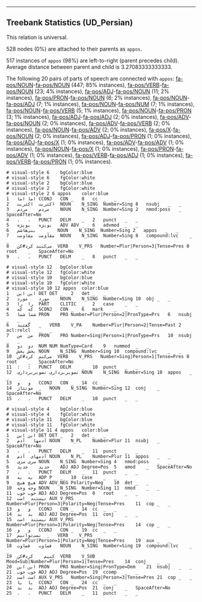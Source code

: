 

--------------------------------------------------------------------------------

## Treebank Statistics (UD_Persian)

This relation is universal.

528 nodes (0%) are attached to their parents as `appos`.

517 instances of `appos` (98%) are left-to-right (parent precedes child).
Average distance between parent and child is 3.27083333333333.

The following 20 pairs of parts of speech are connected with `appos`: [fa-pos/NOUN]()-[fa-pos/NOUN]() (447; 85% instances), [fa-pos/VERB]()-[fa-pos/NOUN]() (23; 4% instances), [fa-pos/ADJ]()-[fa-pos/NOUN]() (11; 2% instances), [fa-pos/PRON]()-[fa-pos/NOUN]() (8; 2% instances), [fa-pos/NOUN]()-[fa-pos/ADJ]() (7; 1% instances), [fa-pos/NOUN]()-[fa-pos/NUM]() (7; 1% instances), [fa-pos/NOUN]()-[fa-pos/VERB]() (5; 1% instances), [fa-pos/NOUN]()-[fa-pos/PRON]() (3; 1% instances), [fa-pos/ADJ]()-[fa-pos/ADJ]() (2; 0% instances), [fa-pos/ADV]()-[fa-pos/NOUN]() (2; 0% instances), [fa-pos/ADV]()-[fa-pos/VERB]() (2; 0% instances), [fa-pos/NOUN]()-[fa-pos/ADV]() (2; 0% instances), [fa-pos/X]()-[fa-pos/NOUN]() (2; 0% instances), [fa-pos/ADJ]()-[fa-pos/PRON]() (1; 0% instances), [fa-pos/ADJ]()-[fa-pos/X]() (1; 0% instances), [fa-pos/ADV]()-[fa-pos/ADV]() (1; 0% instances), [fa-pos/NOUN]()-[fa-pos/X]() (1; 0% instances), [fa-pos/PRON]()-[fa-pos/ADV]() (1; 0% instances), [fa-pos/VERB]()-[fa-pos/ADJ]() (1; 0% instances), [fa-pos/VERB]()-[fa-pos/PRON]() (1; 0% instances).


~~~ conllu
# visual-style 6	bgColor:blue
# visual-style 6	fgColor:white
# visual-style 2	bgColor:blue
# visual-style 2	fgColor:white
# visual-style 2 6 appos	color:blue
1	اما	اما	CCONJ	CON	_	8	cc	_	_
2	اکثریت	اکثریت	NOUN	N_SING	Number=Sing	8	nsubj	_	_
3	مردم	مردم	NOUN	N_SING	Number=Sing	2	nmod:poss	_	SpaceAfter=No
4	،	،	PUNCT	DELM	_	2	punct	_	_
5	بویژه	بویژه	ADV	ADV	_	6	advmod	_	_
6	بنی‌هاشم	_	NOUN	N_SING	Number=Sing	2	appos	_	_
7	مقاومت	مقاومت	NOUN	N_SING	Number=Sing	8	compound:lvc	_	_
8	می‌کنند	کرد#کن	VERB	V_PRS	Number=Plur|Person=3|Tense=Pres	0	root	_	SpaceAfter=No
9	.	.	PUNCT	DELM	_	8	punct	_	_

~~~


~~~ conllu
# visual-style 12	bgColor:blue
# visual-style 12	fgColor:white
# visual-style 10	bgColor:blue
# visual-style 10	fgColor:white
# visual-style 10 12 appos	color:blue
1	این	این	DET	DET	_	2	det	_	_
2	مورد	مورد	NOUN	N_SING	Number=Sing	10	obj	_	_
3	را	را	PART	CLITIC	_	2	case	_	_
4	که	که	SCONJ	CON	_	6	mark	_	_
5	شما	شما	PRON	PRO	Number=Plur|Person=2|PronType=Prs	6	nsubj	_	_
6	گفتید	_	VERB	V_PA	Number=Plur|Person=2|Tense=Past	2	acl:relcl	_	_
7	من	من	PRON	PRO	Number=Sing|Person=1|PronType=Prs	10	nsubj	_	_
8	دو	دو	NUM	NUM	NumType=Card	9	nummod	_	_
9	بخش	بخش	NOUN	N_SING	Number=Sing	10	compound:lvc	_	_
10	می‌کنم	کرد#کن	VERB	V_PRS	Number=Sing|Person=1|Tense=Pres	0	root	_	SpaceAfter=No
11	:	:	PUNCT	DELM	_	10	punct	_	_
12	تصویربرداری	تصویربرداری	NOUN	N_SING	Number=Sing	10	appos	_	_
13	و	و	CCONJ	CON	_	14	cc	_	_
14	مونتاژ	_	NOUN	N_SING	Number=Sing	12	conj	_	SpaceAfter=No
15	.	.	PUNCT	DELM	_	10	punct	_	_

~~~


~~~ conllu
# visual-style 4	bgColor:blue
# visual-style 4	fgColor:white
# visual-style 11	bgColor:blue
# visual-style 11	fgColor:white
# visual-style 11 4 appos	color:blue
1	این	این	DET	DET	_	2	det	_	_
2	آدمها	آدم	NOUN	N_PL	Number=Plur	11	nsubj	_	SpaceAfter=No
3	،	،	PUNCT	DELM	_	11	punct	_	_
4	آدمهای	آدم	NOUN	N_PL	Number=Plur	11	appos	_	_
5	سری	سری	NOUN	N_SING	Number=Sing	4	nmod:poss	_	_
6	جدید	جدید	ADJ	ADJ	Degree=Pos	5	amod	_	SpaceAfter=No
7	،	،	PUNCT	DELM	_	11	punct	_	_
8	به	به	ADP	P	_	10	case	_	_
9	هیچ	هیچ	ADV	ADV_NEG	Polarity=Neg	10	det	_	_
10	وجه	وجه	NOUN	N_SING	Number=Sing	11	nmod	_	_
11	خوب	خوب	ADJ	ADJ	Degree=Pos	0	root	_	_
12	نیستند	است	AUX	V_PRS	Number=Plur|Person=3|Polarity=Neg|Tense=Pres	11	cop	_	_
13	و	و	CCONJ	CON	_	14	cc	_	_
14	بد	بد	ADJ	ADJ	Degree=Pos	11	conj	_	_
15	نیستند	است	AUX	V_PRS	Number=Plur|Person=3|Polarity=Neg|Tense=Pres	14	cop	_	_
16	و	و	CCONJ	CON	_	19	cc	_	_
17	نمی‌توانیم	_	VERB	V_PRS	Number=Plur|Person=1|Polarity=Neg|Tense=Pres	19	aux	_	_
18	قضاوت	قضاوت	NOUN	N_SING	Number=Sing	19	compound:lvc	_	_
19	کنیم	کرد#کن	VERB	V_SUB	Mood=Sub|Number=Plur|Person=1|Tense=Pres	14	conj	_	_
20	این	این	PRON	PRO	Number=Sing|PronType=Dem	21	nsubj	_	_
21	خوب	خوب	ADJ	ADJ	Degree=Pos	19	ccomp	_	_
22	است	است	AUX	V_PRS	Number=Sing|Person=3|Tense=Pres	21	cop	_	_
23	یا	یا	CCONJ	CON	_	24	cc	_	_
24	بد	بد	ADJ	ADJ	Degree=Pos	21	conj	_	SpaceAfter=No
25	.	.	PUNCT	DELM	_	11	punct	_	_

~~~


